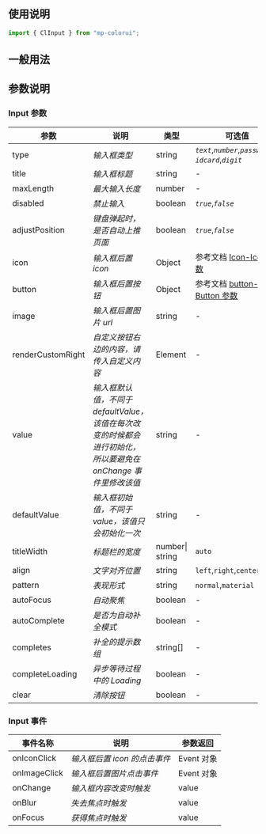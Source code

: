 ## 使用说明

```jsx
import { ClInput } from "mp-colorui";
```

## 一般用法

<CodeShow componentName='input' />

## 参数说明

### Input 参数

| 参数              | 说明                                                                                                          | 类型            | 可选值                                                      | 默认值    |
| ----------------- | ------------------------------------------------------------------------------------------------------------- | --------------- | ----------------------------------------------------------- | --------- |
| type              | _输入框类型_                                                                                                  | string          | _`text`_,_`number`_,_`password`_,<br />_`idcard`_,_`digit`_ | _`text`_  |
| title             | _输入框标题_                                                                                                  | string          | -                                                           | -         |
| maxLength         | _最大输入长度_                                                                                                | number          | -                                                           | _-1_      |
| disabled          | _禁止输入_                                                                                                    | boolean         | _`true`_,_`false`_                                          | _`false`_ |
| adjustPosition    | _键盘弹起时，是否自动上推页面_                                                                                | boolean         | _`true`_,_`false`_                                          | _`false`_ |
| icon              | _输入框后置 icon_                                                                                             | Object          | 参考文档 [Icon-Icon 参数](/base/icon#icon-参数)             | {}        |
| button            | _输入框后置按钮_                                                                                              | Object          | 参考文档 [button-Button 参数](/base/button#button-参数)     | {}        |
| image             | _输入框后置图片 url_                                                                                          | string          | -                                                           | -         |
| renderCustomRight | _自定义按钮右边的内容，请传入自定义内容_                                                                      | Element         | -                                                           | -         |
| value             | _输入框默认值，不同于 defaultValue，该值在每次改变的时候都会进行初始化，所以要避免在 onChange 事件里修改该值_ | string          | -                                                           | -         |
| defaultValue      | _输入框初始值，不同于 value，该值只会初始化一次_                                                              | string          | -                                                           | -         |
| titleWidth        | _标题栏的宽度_                                                                                                | number\| string | `auto`                                                      | `auto`    |
| align             | _文字对齐位置_                                                                                                | string          | `left`,`right`,`center`,`none`                              | `none`    |
| pattern           | _表现形式_                                                                                                    | string          | `normal`,`material`                                         | `normal`  |
| autoFocus         | _自动聚焦_                                                                                                    | boolean         | -                                                           | `false`   |
| autoComplete      | _是否为自动补全模式_                                                                                          | boolean         | -                                                           | `false`   |
| completes         | _补全的提示数组_                                                                                              | string[]        | -                                                           | []        |
| completeLoading   | _异步等待过程中的 Loading_                                                                                    | boolean         | -                                                           | `false`   |
| clear             | _清除按钮_                                                                                                    | boolean         | -                                                           | `false`   |

### Input 事件

| 事件名称     | 说明                         | 参数返回   |
| ------------ | ---------------------------- | ---------- |
| onIconClick  | _输入框后置 icon 的点击事件_ | Event 对象 |
| onImageClick | _输入框后置图片点击事件_     | Event 对象 |
| onChange     | _输入框内容改变时触发_       | value      |
| onBlur       | _失去焦点时触发_             | value      |
| onFocus      | _获得焦点时触发_             | value      |

<FloatPhone url="https://yinliangdream.github.io/mp-colorui-h5-demo/#/pages/components/input/index" />
